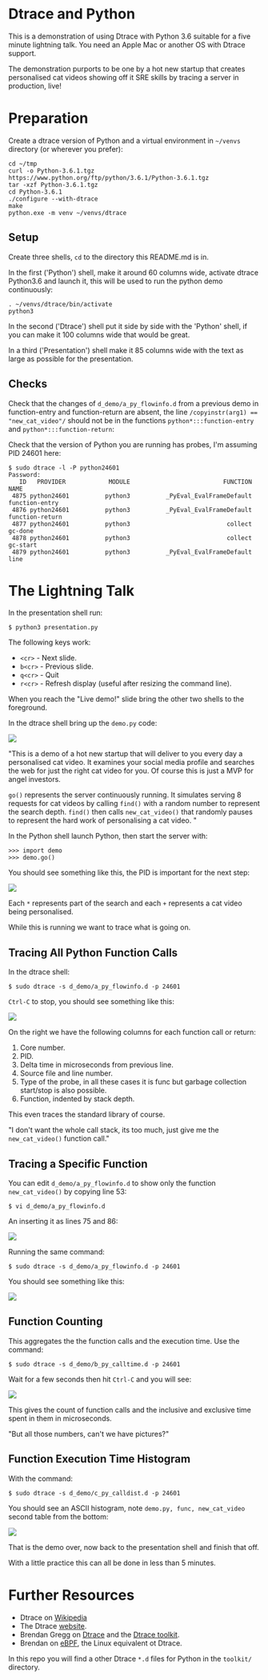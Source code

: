 # Dtrace and Python

This is a demonstration of using Dtrace with Python 3.6 suitable for a five minute lightning talk. You need an Apple Mac or another OS with Dtrace support.

The demonstration purports to be one by a hot new startup that creates personalised cat videos showing off it SRE skills by tracing a server in production, live!

# Preparation

Create a dtrace version of Python and a virtual environment in `~/venvs` directory (or wherever you prefer):

```
cd ~/tmp
curl -o Python-3.6.1.tgz https://www.python.org/ftp/python/3.6.1/Python-3.6.1.tgz
tar -xzf Python-3.6.1.tgz
cd Python-3.6.1
./configure --with-dtrace
make
python.exe -m venv ~/venvs/dtrace
```

## Setup

Create three shells, `cd` to the directory this README.md is in.

In the first ('Python') shell, make it around 60 columns wide, activate dtrace Python3.6 and launch it, this will be used to run the python demo continuously:

```
. ~/venvs/dtrace/bin/activate
python3
```

In the second ('Dtrace') shell put it side by side with the 'Python' shell, if you can make it 100 columns wide that would be great.

In a third ('Presentation') shell make it 85 columns wide with the text as large as possible for the presentation.

## Checks

Check that the changes of `d_demo/a_py_flowinfo.d` from a previous demo in function-entry and function-return are absent, the line `/copyinstr(arg1) == "new_cat_video"/` should not be in the functions `python*:::function-entry` and `python*:::function-return`:

Check that the version of Python you are running has probes, I'm assuming PID 24601 here:

```
$ sudo dtrace -l -P python24601
Password:
   ID   PROVIDER            MODULE                          FUNCTION NAME
 4875 python24601          python3          _PyEval_EvalFrameDefault function-entry
 4876 python24601          python3          _PyEval_EvalFrameDefault function-return
 4877 python24601          python3                           collect gc-done
 4878 python24601          python3                           collect gc-start
 4879 python24601          python3          _PyEval_EvalFrameDefault line
```

# The Lightning Talk

In the presentation shell run:

```
$ python3 presentation.py
```

The following keys work:

* `<cr>`  - Next slide.
* `b<cr>` - Previous slide.
* `q<cr>` - Quit
* `r<cr>` - Refresh display (useful after resizing the command line).

When you reach the "Live demo!" slide bring the other two shells to the foreground.

In the dtrace shell bring up the `demo.py` code:

![](images/demo.py.png)

"This is a demo of a hot new startup that will deliver to you every day a personalised cat video. It examines your social media profile and searches the web for just the right cat video for you. Of course this is just a MVP for angel investors.

`go()` represents the server continuously running. It simulates serving 8 requests for cat videos by calling `find()` with a random number to represent the search depth. `find()` then calls `new_cat_video()` that randomly pauses to represent the hard work of personalising a cat video.
"

In the Python shell launch Python, then start the server with:

```
>>> import demo
>>> demo.go()
```

You should see something like this, the PID is important for the next step:

![](images/DemoRunning.png)

Each `*` represents part of the search and each `+` represents a cat video being personalised.

While this is running we want to trace what is going on.

## Tracing All Python Function Calls

In the dtrace shell:

```
$ sudo dtrace -s d_demo/a_py_flowinfo.d -p 24601
```

`Ctrl-C` to stop, you should see something like this:

![](images/A_TracingFunctions.png)

On the right we have the following columns for each function call or return:

1. Core number.
2. PID.
3. Delta time in microseconds from previous line.
4. Source file and line number.
5. Type of the probe, in all these cases it is func but garbage collection start/stop is also possible.
6. Function, indented by stack depth.

This even traces the standard library of course.

"I don't want the whole call stack, its too much, just give me the `new_cat_video()` function call."

## Tracing a Specific Function

You can edit `d_demo/a_py_flowinfo.d` to show only the function `new_cat_video()` by copying line 53:

```
$ vi d_demo/a_py_flowinfo.d
```

An inserting it as lines 75 and 86:

![](images/vi_edit.png)

Running the same command:

```
$ sudo dtrace -s d_demo/a_py_flowinfo.d -p 24601
```
You should see something like this:

![](images/A_TracingFunctions_2.png)

## Function Counting

This aggregates the the function calls and the execution time. Use the command:

```
$ sudo dtrace -s d_demo/b_py_calltime.d -p 24601
```

Wait for a few seconds then hit `Ctrl-C` and you will see:

![](images/B_FunctionCount.png)

This gives the count of function calls and the inclusive and exclusive time spent in them in microseconds.

"But all those numbers, can't we have pictures?"

## Function Execution Time Histogram

With the command:

```
$ sudo dtrace -s d_demo/c_py_calldist.d -p 24601
```

You should see an ASCII histogram, note `demo.py, func, new_cat_video` second table from the bottom:

![](images/C_TimeHistogram.png)

That is the demo over, now back to the presentation shell and finish that off.

With a little practice this can all be done in less than 5 minutes.

# Further Resources

* Dtrace on [Wikipedia](http://en.wikipedia.org/wiki/DTrace)
* The Dtrace [website](http://dtrace.org/blogs/).
* Brendan Gregg on [Dtrace](http://www.brendangregg.com/dtrace.html) and the [Dtrace toolkit](http://www.brendangregg.com/dtracetoolkit.html).
* Brendan on [eBPF](http://www.brendangregg.com/ebpf.html), the Linux equivalent ot Dtrace.

In this repo you will find a other Dtrace `*.d` files for Python in the `toolkit/` directory.
